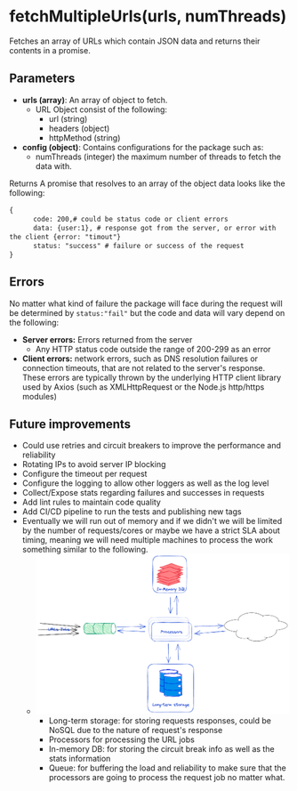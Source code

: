 # fetchMultipleUrls(urls, numThreads)
Fetches an array of URLs which contain JSON data and returns their contents in a promise.

## Parameters
- **urls (array)**: An array of object to fetch.
  - URL Object consist of the following:
    - url (string)
    - headers (object)
    - httpMethod (string)
- **config (object)**: Contains configurations for the package such as:
  - numThreads (integer) the maximum number of threads to fetch the data with.


Returns
A promise that resolves to an array of the object data looks like the following:
```
{
      code: 200,# could be status code or client errors 
      data: {user:1}, # response got from the server, or error with the client {error: "timout"}
      status: "success" # failure or success of the request
}
```

## Errors
No matter what kind of failure the package will face during the request will be determined by `status:"fail"`
but the code and data will vary depend on the following:
- **Server errors:** Errors returned from the server
  - Any HTTP status code outside the range of 200-299 as an error
- **Client errors:** network errors, such as DNS resolution failures or connection timeouts, that are not related to the server's response. These errors are typically thrown by the underlying HTTP client library used by Axios (such as XMLHttpRequest or the Node.js http/https modules)
## Future improvements
- Could use retries and circuit breakers to improve the performance and reliability
- Rotating IPs to avoid server IP blocking
- Configure the timeout per request
- Configure the logging to allow other loggers as well as the log level
- Collect/Expose stats regarding failures and successes in requests 
- Add lint rules to maintain code quality
- Add CI/CD pipeline to run the tests and publishing new tags
- Eventually we will run out of memory and if we didn't we will be limited by the number of requests/cores or maybe we have a strict SLA about timing, meaning we will need multiple machines to process the work something similar to the following.
  - ![img.png](img.png)
    - Long-term storage: for storing requests responses, could be NoSQL due to the nature of request's response
    - Processors for processing the URL jobs
    - In-memory DB: for storing the circuit break info as well as the stats information
    - Queue: for buffering the load and reliability to make sure that the processors are going to process the request job no matter what.